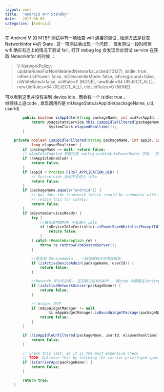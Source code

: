 ```yaml
---
layout: post
title:  "Android APP Standby"
date:   2017-06-09
categories: [Android]
---
```


在 Android M 的 MTBF 测试中有一项检查 wifi 连接的测试 , 检测方法是获取 NetworkInfor 中的 State .  这一项测试会出现一个问题： 偶发测试一段时间后 wifi 确实有连上的情况下测试 fail , 打开 debug log 会发现后台测试 service 在获取 NeteorkInfor 的时候 ：     

> V NetworkPolicy: updateRulesForNonMeteredNetworksLocked(10127), isIdle: true , mRestrictPower: false, mDeviceIdleMode: false, isForeground=false, isWhitelisted=false, oldRule=0 (NONE), newRule=64 (REJECT_ALL), newUidRules=64 (REJECT_ALL), oldUidRules=0 (NONE)     

可以看到这里并没有进到 device idle , 而会有一个 isIdle: true 。    
继续往上追code ,  发现调用的是   mUsageStats.isAppIdle(packageName, uid, userId)      

```java
        public boolean isAppIdle(String packageName, int uidForAppId, int userId) {
            return UsageStatsService.this.isAppIdleFiltered(packageName, uidForAppId, userId,
                    SystemClock.elapsedRealtime());
        }
```

```java
    private boolean isAppIdleFiltered(String packageName, int appId, int userId,
            long elapsedRealtime) {
        if (packageName == null) return false;
        // mAppIdleEnabled 获取的是 config_enableAutoPowerModes 字段， 目前的code 中为 true
        if (!mAppIdleEnabled) {
            return false;
        }
        if (appId < Process.FIRST_APPLICATION_UID) {
            // System uids 永远不会进入 idle
            return false;
        }
        if (packageName.equals("android")) {
            // Nor does the framework (which should be redundant with the above, but for MR1 we will
            // retain this for safety).
            return false;
        }
        if (mSystemServicesReady) {
            try {
                //白名单内的APP 不会进入 idle 
                if (mDeviceIdleController.isPowerSaveWhitelistExceptIdleApp(packageName)) {
                    return false;
                }
            } catch (RemoteException re) {
                throw re.rethrowFromSystemServer();
            }

            //是否是 DeviceAdmin ， 一般锁屏相关应用会用到
            if (isActiveDeviceAdmin(packageName, userId)) {
                return false;
            }

            //Network 评分的应用， 还没看过这样的APP , 看code 中需要在Settings 中添加确定
            if (isActiveNetworkScorer(packageName)) {
                return false;
            }

            // Widget 应用
            if (mAppWidgetManager != null
                    && mAppWidgetManager.isBoundWidgetPackage(packageName, userId)) {
                return false;
            }
        }

        if (!isAppIdleUnfiltered(packageName, userId, elapsedRealtime)) {
            return false;
        }

        // Check this last, as it is the most expensive check
        // TODO: Optimize this by fetching the carrier privileged apps ahead of time
        if (isCarrierApp(packageName)) {
            return false;
        }

        return true;
    }
```